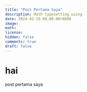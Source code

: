 ```yaml
---
title: "Post Pertama Saya"
description: Math typesetting using
date: 2024-02-16 00:00:00+0000
image: 
math: 
license: 
hidden: false
comments: true
draft: false
---
```

# hai
post pertama saya